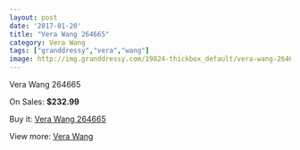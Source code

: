 ```yaml
---
layout: post
date: '2017-01-20'
title: "Vera Wang 264665"
category: Vera Wang
tags: ["granddressy","vera","wang"]
image: http://img.granddressy.com/19824-thickbox_default/vera-wang-264665.jpg
---
```

Vera Wang 264665

On Sales: **$232.99**
<a href="https://www.granddressy.com/en/vera-wang/18805-vera-wang-264665.html"><amp-img layout="responsive" width="600" height="600" src="//img.granddressy.com/19824-thickbox_default/vera-wang-264665.jpg" alt="Vera Wang 264665 0" /></a>

Buy it: [Vera Wang 264665](https://www.granddressy.com/en/vera-wang/18805-vera-wang-264665.html "Vera Wang 264665")

View more: [Vera Wang](https://www.granddressy.com/en/104-vera-wang "Vera Wang")